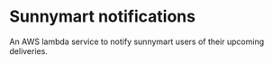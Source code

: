 # Sunnymart notifications
An AWS lambda service to notify sunnymart users of their upcoming deliveries.